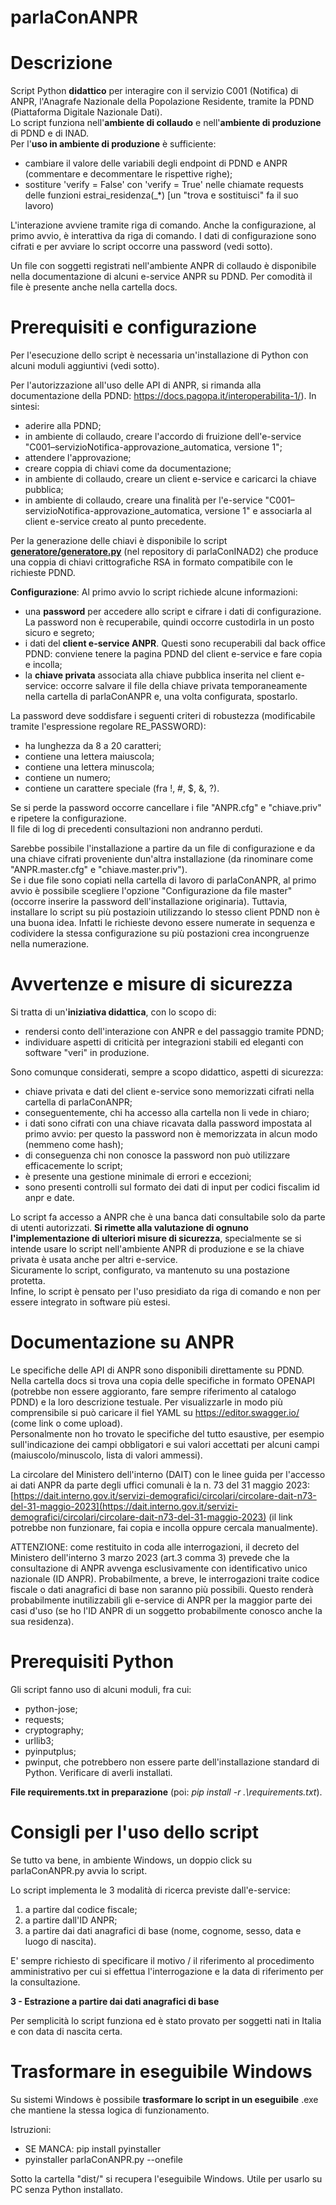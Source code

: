 # parlaConANPR




# Descrizione
Script Python **didattico** per interagire con il servizio C001 (Notifica) di ANPR, l'Anagrafe Nazionale della Popolazione Residente, tramite la PDND (Piattaforma Digitale Nazionale Dati).  
Lo script funziona nell'**ambiente di collaudo** e nell'**ambiente di produzione** di PDND e di INAD.  
Per l'**uso in ambiente di produzione** è sufficiente:
- cambiare il valore delle variabili degli endpoint di PDND e ANPR (commentare e decommentare le rispettive righe);
- sostiture 'verify = False' con 'verify = True' nelle chiamate requests delle funzioni estrai_residenza(_*) [un "trova e sostituisci" fa il suo lavoro)  

L'interazione avviene tramite riga di comando. Anche la configurazione, al primo avvio, è interattiva da riga di comando. I dati di configurazione sono cifrati e per avviare lo script occorre una password (vedi sotto).

Un file con soggetti registrati nell'ambiente ANPR di collaudo è disponibile nella documentazione di alcuni e-service ANPR su PDND. Per comodità il file è presente anche nella cartella docs.

# Prerequisiti e configurazione

Per l'esecuzione dello script è necessaria un'installazione di Python con alcuni moduli aggiuntivi (vedi sotto).

Per l'autorizzazione all'uso delle API di ANPR, si rimanda alla documentazione della PDND: https://docs.pagopa.it/interoperabilita-1/). In sintesi:
- aderire alla PDND;
- in ambiente di collaudo, creare l'accordo di fruizione dell'e-service "C001–servizioNotifica-approvazione_automatica, versione 1";
- attendere l'approvazione;
- creare coppia di chiavi come da documentazione;
- in ambiente di collaudo, creare un client e-service e caricarci la chiave pubblica;
- in ambiente di collaudo, creare una finalità per l'e-service "C001–servizioNotifica-approvazione_automatica, versione 1" e associarla al client e-service creato al punto precedente.

Per la generazione delle chiavi è disponibile lo script **[generatore/generatore.py](https://github.com/franthemanIT/parlaConINAD2/blob/main/generatore/generatore.py)** (nel repository di parlaConINAD2) che produce una coppia di chiavi crittografiche RSA in formato compatibile con le richieste PDND.

**Configurazione**:
Al primo avvio lo script richiede alcune informazioni:
- una **password** per accedere allo script e cifrare i dati di configurazione. La password non è recuperabile, quindi occorre custodirla in un posto sicuro e segreto;
- i dati del **client e-service ANPR**. Questi sono recuperabili dal back office PDND: conviene tenere la pagina PDND del client e-service e fare copia e incolla;
- la **chiave privata** associata alla chiave pubblica inserita nel client e-service: occorre salvare il file della chiave privata temporaneamente nella cartella di parlaConANPR e, una volta configurata, spostarlo.

La password deve soddisfare i seguenti criteri di robustezza (modificabile tramite l'espressione regolare RE_PASSWORD):
- ha lunghezza da 8 a 20 caratteri;
- contiene una lettera maiuscola;
- contiene una lettera minuscola;
- contiene un numero;
- contiene un carattere speciale (fra !, #, $, &, ?).

Se si perde la password occorre cancellare i file "ANPR.cfg" e "chiave.priv" e ripetere la configurazione.  
Il file di log di precedenti consultazioni non andranno perduti.

Sarebbe possibile l'installazione a partire da un file di configurazione e da una chiave cifrati proveniente dun'altra installazione (da rinominare come "ANPR.master.cfg" e "chiave.master.priv").  
Se i due file sono copiati nella cartella di lavoro di parlaConANPR, al primo avvio è possibile scegliere l'opzione "Configurazione da file master" (occorre inserire la password dell'installazione originaria).
Tuttavia, installare lo script su più postazioin utilizzando lo stesso client PDND non è una buona idea. Infatti le richieste devono essere numerate in sequenza e codividere la stessa configurazione su più postazioni crea incongruenze nella numerazione.

# Avvertenze e misure di sicurezza

Si tratta di un'**iniziativa didattica**, con lo scopo di:
- rendersi conto dell'interazione con ANPR e del passaggio tramite PDND;
- individuare aspetti di criticità per integrazioni stabili ed eleganti con software "veri" in produzione.

Sono comunque considerati, sempre a scopo didattico, aspetti di sicurezza:
- chiave privata e dati del client e-service sono memorizzati cifrati nella cartella di parlaConANPR;
- conseguentemente, chi ha accesso alla cartella non li vede in chiaro;
- i dati sono cifrati con una chiave ricavata dalla password impostata al primo avvio: per questo la password non è memorizzata in alcun modo (nemmeno come hash);
- di conseguenza chi non conosce la password non può utilizzare efficacemente lo script;
- è presente una gestione minimale di errori e eccezioni;
- sono presenti controlli sul formato dei dati di input per codici fiscalim id anpr e date.

Lo script fa accesso a ANPR che è una banca dati consultabile solo da parte di utenti autorizzati.
**Si rimette alla valutazione di ognuno l'implementazione di ulteriori misure di sicurezza**, specialmente se si intende usare lo script nell'ambiente ANPR di produzione e se la chiave privata è usata anche per altri e-service.  
Sicuramente lo script, configurato, va mantenuto su una postazione protetta.  
Infine, lo script è pensato per l'uso presidiato da riga di comando e non per essere integrato in software più estesi.  

# Documentazione su ANPR

Le specifiche delle API di ANPR sono disponibili direttamente su PDND. Nella cartella docs si trova una copia delle specifiche in formato OPENAPI (potrebbe non essere aggioranto, fare sempre riferimento al catalogo PDND) e la loro descrizione testuale.
Per visualizzarle in modo più comprensibile si può caricare il fiel YAML su https://editor.swagger.io/ (come link o come upload).  
Personalmente non ho trovato le specifiche del tutto esaustive, per esempio sull'indicazione dei campi obbligatori e sui valori accettati per alcuni campi (maiuscolo/minuscolo, lista di valori ammessi).

La circolare del Ministero dell'interno (DAIT) con le linee guida per l'accesso ai dati ANPR da parte degli uffici comunali è la n. 73 del 31 maggio 2023: [https://dait.interno.gov.it/servizi-demografici/circolari/circolare-dait-n73-del-31-maggio-2023](https://dait.interno.gov.it/servizi-demografici/circolari/circolare-dait-n73-del-31-maggio-2023) (il link potrebbe non funzionare, fai copia e incolla oppure cercala manualmente).

ATTENZIONE: come restituito in coda alle interrogazioni, il decreto del Ministero dell'interno 3 marzo 2023 (art.3 comma 3) prevede che la consultazione di ANPR avvenga esclusivamente con identificativo unico nazionale (ID ANPR). Probabilmente, a breve, le interrogazioni traite codice fiscale o dati anagrafici di base non saranno più possibili. Questo renderà probabilmente inutilizzabili gli e-service di ANPR per la maggior parte dei casi d'uso (se ho l'ID ANPR di un soggetto probabilmente conosco anche la sua residenza).

# Prerequisiti Python

Gli script fanno uso di alcuni moduli, fra cui:
- python-jose;
- requests;
- cryptography;
- urllib3;
- pyinputplus;
- pwinput,
che potrebbero non essere parte dell'installazione standard di Python. 
Verificare di averli installati.  

**File requirements.txt in preparazione** (poi: *pip install -r .\requirements.txt*).

# Consigli per l'uso dello script

Se tutto va bene, in ambiente Windows, un doppio click su parlaConANPR.py avvia lo script.

Lo script implementa le 3 modalità di ricerca previste dall'e-service:
1) a partire dal codice fiscale;
2) a partire dall'ID ANPR;
3) a partire dai dati anagrafici di base (nome, cognome, sesso, data e luogo di nascita).

E' sempre richiesto di specificare il motivo / il riferimento al procedimento amministrativo per cui si effettua l'interrogazione e la data di riferimento per la consultazione.  

**3 - Estrazione a partire dai dati anagrafici di base**

Per semplicità lo script funziona ed è stato provato per soggetti nati in Italia e con data di nascita certa.

# Trasformare in eseguibile Windows

Su sistemi Windows è possibile **trasformare lo script in un eseguibile** .exe che mantiene la stessa logica di funzionamento.  

Istruzioni:
- SE MANCA: pip install pyinstaller
- pyinstaller parlaConANPR.py --onefile

Sotto la cartella "dist/" si recupera l'eseguibile Windows.
Utile per usarlo su PC senza Python installato.


